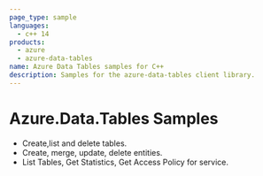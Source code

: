 ```yaml
---
page_type: sample
languages:
  - c++ 14
products:
  - azure
  - azure-data-tables
name: Azure Data Tables samples for C++
description: Samples for the azure-data-tables client library.
---
```


# Azure.Data.Tables Samples

- Create,list and delete tables.
- Create, merge, update, delete entities.
- List Tables, Get Statistics, Get Access Policy for service.

